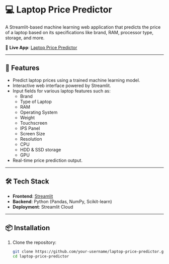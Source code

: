 # 💻 Laptop Price Predictor

A Streamlit-based machine learning web application that predicts the price of a laptop based on its specifications like brand, RAM, processor type, storage, and more.

🔗 **Live App**: [Laptop Price Predictor](https://laptop-price-predictor-e3sijcnkbmgkvbtiwmm6td.streamlit.app/)

---

## 🚀 Features

- Predict laptop prices using a trained machine learning model.
- Interactive web interface powered by Streamlit.
- Input fields for various laptop features such as:
  - Brand
  - Type of Laptop
  - RAM
  - Operating System
  - Weight
  - Touchscreen
  - IPS Panel
  - Screen Size
  - Resolution
  - CPU
  - HDD & SSD storage
  - GPU
- Real-time price prediction output.

---

## 🛠 Tech Stack

- **Frontend**: [Streamlit](https://streamlit.io/)
- **Backend**: Python (Pandas, NumPy, Scikit-learn)
- **Deployment**: Streamlit Cloud

---

## 📦 Installation

1. Clone the repository:
   ```bash
   git clone https://github.com/your-username/laptop-price-predictor.git
   cd laptop-price-predictor
